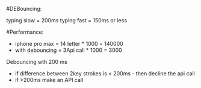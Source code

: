#DEBouncing:

typing slow = 200ms
typing fast = 150ms or less


#Performance: 
- iphone pro max = 14 letter * 1000 = 140000
- with debouncing = 3Api call * 1000 = 3000

Debouncing wth 200 ms
- if difference between 2key strokes is < 200ms - then decline the api call
- if >200ms make an API call 
 